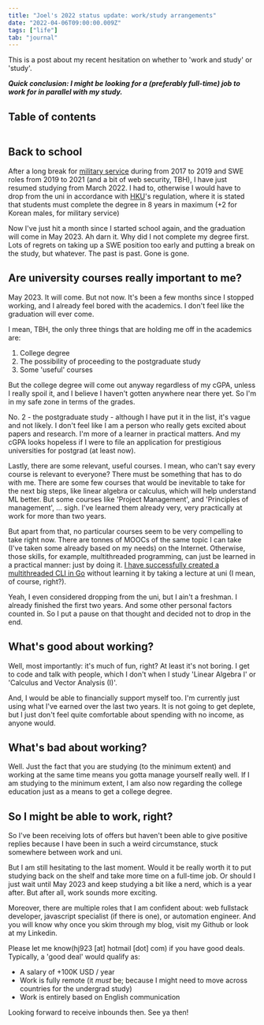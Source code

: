 ```yaml
---
title: "Joel's 2022 status update: work/study arrangements"
date: "2022-04-06T09:00:00.009Z"
tags: ["life"]
tab: "journal"
---
```


This is a post about my recent hesitation on whether to 'work and study' or 'study'. 

_**Quick conclusion: I might be looking for a (preferably full-time) job to work for in parallel with my study.**_

## Table of contents

```toc
```

## Back to school

After a long break for [military service](https://en.wikipedia.org/wiki/Conscription_in_South_Korea) during from 2017 to 2019 and SWE roles from 2019 to 2021 (and a bit of web security, TBH), I have just resumed studying from March 2022. I had to, otherwise I would have to drop from the uni in accordance with [HKU](https://www.hku.hk/)'s regulation, where it is stated that students must complete the degree in 8 years in maximum (+2 for Korean males, for military service)

Now I've just hit a month since I started school again, and the graduation will come in May 2023. Ah darn it. Why did I not complete my degree first. Lots of regrets on taking up a SWE position too early and putting a break on the study, but whatever. The past is past. Gone is gone.

## Are university courses really important to me?

May 2023. It will come. But not now. It's been a few months since I stopped working, and I already feel bored with the academics. I don't feel like the graduation will ever come.

I mean, TBH, the only three things that are holding me off in the academics are:

  1. College degree
  2. The possibility of proceeding to the postgraduate study
  3. Some 'useful' courses

But the college degree will come out anyway regardless of my cGPA, unless I really spoil it, and I believe I haven't gotten anywhere near there yet. So I'm in my safe zone in terms of the grades. 

No. 2 - the postgraduate study - although I have put it in the list, it's vague and not likely. I don't feel like I am a person who really gets excited about papers and research. I'm more of a learner in practical matters. And my cGPA looks hopeless if I were to file an application for prestigious universities for postgrad (at least now).  

Lastly, there are some relevant, useful courses. I mean, who can't say every course is relevant to everyone? There must be something that has to do with me. There are some few courses that would be inevitable to take for the next big steps, like linear algebra or calculus, which will help understand ML better. But some courses like 'Project Management', and 'Principles of management', ... sigh. I've learned them already very, very practically at work for more than two years.

But apart from that, no particular courses seem to be very compelling to take right now. There are tonnes of MOOCs of the same topic I can take (I've taken some already based on my needs) on the Internet. Otherwise, those skills, for example, multithreaded programming, can just be learned in a practical manner: just by doing it. [I have successfully created a multithreaded CLI in Go](https://github.com/9oelM/elasticpwn) without learning it by taking a lecture at uni (I mean, of course, right?).

Yeah, I even considered dropping from the uni, but I ain't a freshman. I already finished the first two years. And some other personal factors counted in. So I put a pause on that thought and decided not to drop in the end.

## What's good about working?

Well, most importantly: it's much of fun, right? At least it's not boring. I get to code and talk with people, which I don't when I study 'Linear Algebra I' or 'Calculus and Vector Analysis (I)'.

And, I would be able to financially support myself too. I'm currently just using what I've earned over the last two years. It is not going to get deplete, but I just don't feel quite comfortable about spending with no income, as anyone would.

## What's bad about working?

Well. Just the fact that you are studying (to the minimum extent) and working at the same time means you gotta manage yourself really well. If I am studying to the minimum extent, I am also now regarding the college education just as a means to get a college degree.

## So I might be able to work, right?

So I've been receiving lots of offers but haven't been able to give positive replies because I have been in such a weird circumstance, stuck somewhere between work and uni.

But I am still hesitating to the last moment. Would it be really worth it to put studying back on the shelf and take more time on a full-time job. Or should I just wait until May 2023 and keep studying a bit like a nerd, which is a year after. But after all, work sounds more exciting.

Moreover, there are multiple roles that I am confident about: web fullstack developer, javascript specialist (if there is one), or automation engineer. And you will know why once you skim through my blog, visit my Github or look at my Linkedin.

Please let me know(hj923 [at] hotmail [dot] com) if you have good deals. Typically, a 'good deal' would qualify as:

- A salary of +100K USD / year
- Work is fully remote (it _must_ be; because I might need to move across countries for the undergrad study)
- Work is entirely based on English communication

Looking forward to receive inbounds then. See ya then!
